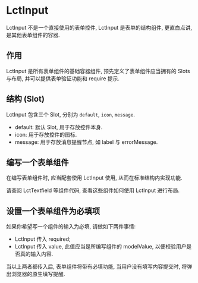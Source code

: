 # LctInput

LctInput 不是一个直接使用的表单控件, LctInput 是表单的结构组件, 更直白点讲, 是其他表单组件的容器.

## 作用

LctInput 是所有表单组件的基础容器组件, 预先定义了表单组件应当拥有的 Slots 与布局, 并可以提供表单验证功能和 require 提示.

## 结构 (Slot)

LctInput 包含三个 Slot, 分别为 `default`, `icon`, `message`.

 - default: 默认 Slot, 用于存放控件本身.
 - icon: 用于存放控件的图标.
 - message: 用于存放消息提醒节点, 如 label 与 errorMessage.

## 编写一个表单组件

在编写表单组件时, 应当配套使用 LctInput 使用, 从而在标准结构内实现功能.

请查阅 LctTextfield 等组件代码, 查看这些组件如何使用 LctInput 进行布局.

## 设置一个表单组件为必填项

如果你希望写一个组件的输入为必填, 请做如下两件事情:

 - LctInput 传入 required;
 - LctInput 传入 value, 此值应当是所编写组件的 modelValue, 以便校验用户是否真的输入内容.

当以上两者都传入后, 表单组件将带有必填功能, 当用户没有填写内容提交时, 将弹出浏览器的原生填写提醒.
